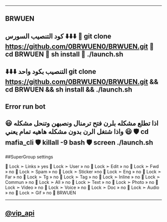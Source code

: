 --------------------------------------
## BRWUEN

كود التنصيب السورس ⬇️⬇️⬇️
💎 git clone https://github.com/0BRWUEN0/BRWUEN.git
💎 cd BRWUEN
💎 sh install
💎 ./launch.sh
---------------------------------------
⬇️⬇️⬇️ التنصيب بكود واحد
git clone https://github.com/0BRWUEN0/BRWUEN.git && cd BRWUEN && sh install && ./launch.sh
---------------------------------------
## Error run bot 
😃 اذا تطلع مشكله بلرن فتح ترمنال ونصبهن وتنحل مشكله
😃 واذا شتغل الرن بدون مشكله هاهيه تمام يعني
🛡 cd mafia_cli
🛡 killall -9 bash
🛡 screen ./launch.sh
---------------------------------------

##SuperGroup settings

🎐 Lock ➣ Links » yes
🎐 Lock ➣ User » no
🎐 Lock ➣ Edit » no
🎐 Lock ➣ Fwd » no
🎐 Lock ➣ Spam » no
🎐 Lock ➣ Sticker »no
🎐 Lock ➣ Eng » no
🎐 Lock ➣ Far » no
🎐 Lock ➣ Tg » no
🎐 Lock ➣ Tag » no
🎐 Lock ➣ Inline » no
🎐 Lock ➣ Commun » no
🎐 Lock ➣ All » no
🎐 Lock ➣ Text » no
🎐 Lock ➣ Photo » no
🎐 Lock ➣ Video » no
🎐 Lock ➣ Voice » no
🎐 Lock ➣ Doc » no
🎐 Lock ➣ Audio » no
🎐 Lock ➣ Gif » no
🎈 BRWUEN

--------------------------------------

## [@vip_api](https://telegram.me/vip_api)

